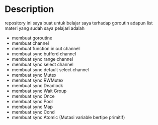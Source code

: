 # Description

repository ini saya buat untuk belajar saya terhadap goroutin
adapun list materi yang sudah saya pelajari adalah

- membuat goroutine
- membuat channel
- membuat function in out channel
- membuat sync bufferd channel
- membuat sync range channel
- membuat sync select channel
- membuat sync default select channel
- membuat sync Mutex
- membuat sync RWMutex
- membuat sync Deadlock
- membuat sync Wait Group
- membuat sync Once
- membuat sync Pool
- membuat sync Map
- membuat sync Cond
- membuat sync Atomic (Mutasi variable bertipe primitif)
